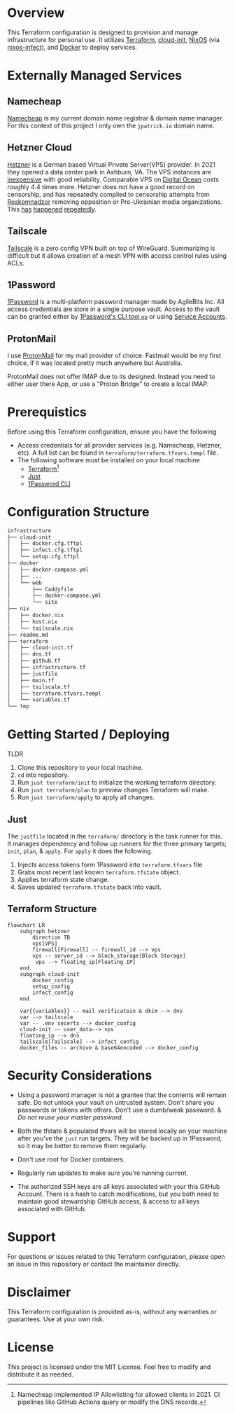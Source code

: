 # Overview 

This Terraform configuration is designed to provision and manage infrastructure for personal use. It utilizes [Terraform](https://www.terraform.io/), [cloud-init](https://cloud-init.io/), [NixOS](https://nixos.org/) (via [nixos-infect](https://github.com/elitak/nixos-infect)), and [Docker](https://www.docker.com/) to deploy services.

# Externally Managed Services

## Namecheap

[Namecheap](https://www.namecheap.com/) is my current domain name registrar & domain name manager. For this context of this project I only own the `jpatrick.io` domain name.

## Hetzner Cloud

[Hetzner](https://www.hetzner.com/cloud) is a German based Virtual Private Server(VPS) provider. In 2021 they opened a data center park in Ashburn, VA. The VPS instances are [inexpensive](https://www.hetzner.com/cloud/#pricing) with good reliability. Comparable VPS on [Digital Ocean](https://www.digitalocean.com/pricing/droplets) costs roughly 4.4 times more. Hetzner does not have a good record on censorship, and has repeatedly complied to censorship attempts from  [Roskomnadzor](https://en.wikipedia.org/wiki/Federal_Service_for_Supervision_of_Communications,_Information_Technology_and_Mass_Media) removing opposition or Pro-Ukrainian media organizations. This  [has](https://en.wikipedia.org/wiki/Hetzner#Russian_complaints_about_Glavcom.ua) [happened](https://en.wikipedia.org/wiki/Hetzner#Blocking_%22Novaya_Gazeta%22) [repeatedly](https://en.wikipedia.org/wiki/Hetzner#Blocking_Ukraine_War_information).


## Tailscale

[Tailscale](tailscale.com) is a zero config VPN built on top of WireGuard. Summarizing is difficult but it allows creation of a mesh VPN with access control rules using ACLs. 

## 1Password

[1Password](1password.com) is a multi-platform password manager made by AgileBits Inc. All access credentials are store in a single purpose vault. Access to the vault can be granted either by [1Password's CLI tool `op`](https://developer.1password.com/docs/cli/) or using [Service Accounts](https://developer.1password.com/docs/service-accounts/get-started/#create-a-service-account). 

## ProtonMail

I use [ProtonMail](http://protonmail.com/) for my mail provider of choice. Fastmail would be my first choice, if it was located pretty much anywhere but Australia. 

ProtonMail does not offer IMAP due to its designed. Instead you need to either user there App, or use a "Proton Bridge" to create a local IMAP.

# Prerequistics

Before using this Terraform configuration, ensure you have the following

* Access credentials for all provider services (e.g. Namecheap, Hetzner, etc). A full list can be found in `terraform/terraform.tfvars.templ` file.
* The following software must be installed on your local machine
  * [Terraform](https://www.terraform.io/)[^1]
  * [Just](https://github.com/casey/just)
  * [1Password CLI](https://developer.1password.com/docs/cli/)


# Configuration Structure 

```bash
infrastructure
├── cloud-init
│   ├── docker.cfg.tftpl
│   ├── infect.cfg.tftpl
│   └── setup.cfg.tftpl
├── docker
│   ├── docker-compose.yml
│   ├── ...
│   └── web
│       ├── Caddyfile
│       ├── docker-compose.yml
│       └── site
├── nix
│   ├── docker.nix
│   ├── host.nix
│   └── tailscale.nix
├── readme.md
├── terraform
│   ├── cloud-init.tf
│   ├── dns.tf
│   ├── github.tf
│   ├── infrastructure.tf
│   ├── justfile
│   ├── main.tf
│   ├── tailscale.tf
│   ├── terraform.tfvars.templ
│   └── variables.tf
└── tmp
```

# Getting Started / Deploying

TLDR

1. Clone this repository to your local machine.
1. `cd` into repository.
2. Run `just terraform/init` to initialize the working terraform directory.
3. Run `just terraform/plan` to preview changes Terraform will make.
4. Run `just terraform/apply` to apply all changes.

## Just 

The `justfile` located in the `terraform/` directory is the task runner for this. It manages dependency and follow up runners for the three primary targets; `init`, `plan`, & `apply`. For `apply` it does the following.

1. Injects access tokens form 1Password into `terraform.tfvars` file
2. Grabs most recent last known `terraform.tfstate` object.
3. Applies terraform state change.
4. Saves updated `terraform.tfstate` back into vault.

## Terraform Structure 

```mermaid
flowchart LR
    subgraph hetzner
        direction TB
        vps[VPS] 
        firewall[Firewall] -- firewall_id --> vps
        vps -- server_id --> block_storage[Block Storage]
         vps --> floating_ip[Floating IP] 
    end
    subgraph cloud-init
        docker_config
        setup_config
        infect_config
    end

    var{{variables}} -- mail verificatoin & dkim --> dns
    var --> tailscale
    var -- .env secerts --> docker_config
    cloud-init -- user_data--> vps
    floating_ip --> dns
    tailscale[Tailscale] --> infect_config
    docker_files -- archive & base64encoded --> docker_config
```


#  Security Considerations

* Using a password manager is not a grantee that the contents will remain safe. Do not unlock your vault on untrusted system. Don't share you passwords or tokens with others. Don't use a dumb/weak password. & *Do not reuse your master password*.

* Both the tfstate & populated tfvars will be stored locally on your machine after you've the `just` run targets. They will be backed up in 1Password, so it may be better to remove them regularly.

* Don't use root for Docker containers.

* Regularly run updates to make sure you're running current.

* The authorized SSH keys are all keys associated with your this GitHub Account. There is a hash to catch modifications, but you both need to maintain good stewardship GitHub access, & access to all keys associated with GitHub.

# Support

For questions or issues related to this Terraform configuration, please open an issue in this repository or contact the maintainer directly.

# Disclaimer

This Terraform configuration is provided as-is, without any warranties or guarantees. Use at your own risk.

# License

This project is licensed under the MIT License. Feel free to modify and distribute it as needed.

[^1]: Namecheap implemented IP Allowlisting for allowed clients in 2021. CI pipelines like GitHub Actions query or modify the DNS records. 
